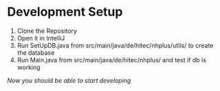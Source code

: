 # Development Setup

1. Clone the Repository
2. Open it in IntelliJ
3. Run SetUpDB.java from src/main/java/de/hitec/nhplus/utils/ to create the database
4. Run Main.java from src/main/java/de/hitec/nhplus/ and test if db is working

*Now you should be able to start developing*